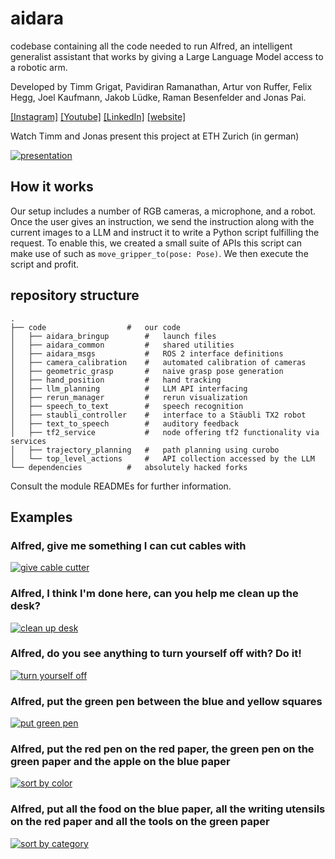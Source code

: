 # aidara

codebase containing all the code needed to run Alfred, an intelligent generalist assistant that works by giving a Large Language Model access to a robotic arm.

Developed by Timm Grigat, Pavidiran Ramanathan, Artur von Ruffer, Felix Hegg, Joel Kaufmann, Jakob Lüdke, Raman Besenfelder and Jonas Pai.

[\[Instagram\]](https://instagram.com/aidara.ethz)
[\[Youtube\]](https://www.youtube.com/@aidara_eth)
[\[LinkedIn\]](https://www.linkedin.com/company/99506275)
[\[website\]](https://aidara.ch)

Watch Timm and Jonas present this project at ETH Zurich (in german)

[![presentation](http://markdown-videos-api.jorgenkh.no/youtube/r_5VV-qFTWY)](https://youtu.be/r_5VV-qFTWY?t=444)

## How it works

Our setup includes a number of RGB cameras, a microphone, and a robot. Once the user gives an instruction, we send the instruction along with the current images to a LLM and instruct it to write a Python script fulfilling the request. To enable this, we created a small suite of APIs this script can make use of such as `move_gripper_to(pose: Pose)`. We then execute the script and profit.

## repository structure

```
.
├── code                  #   our code
│   ├── aidara_bringup        #   launch files
│   ├── aidara_common         #   shared utilities
│   ├── aidara_msgs           #   ROS 2 interface definitions
│   ├── camera_calibration    #   automated calibration of cameras
│   ├── geometric_grasp       #   naive grasp pose generation
│   ├── hand_position         #   hand tracking
│   ├── llm_planning          #   LLM API interfacing
│   ├── rerun_manager         #   rerun visualization
│   ├── speech_to_text        #   speech recognition
│   ├── staubli_controller    #   interface to a Stäubli TX2 robot
│   ├── text_to_speech        #   auditory feedback
│   ├── tf2_service           #   node offering tf2 functionality via services
│   ├── trajectory_planning   #   path planning using curobo
│   └── top_level_actions     #   API collection accessed by the LLM
└── dependencies          #   absolutely hacked forks
```

Consult the module READMEs for further information.

## Examples

### Alfred, give me something I can cut cables with

[![give cable cutter](http://markdown-videos-api.jorgenkh.no/youtube/XAxE92L_aPQ)](https://youtu.be/XAxE92L_aPQ)

### Alfred, I think I'm done here, can you help me clean up the desk?

[![clean up desk](http://markdown-videos-api.jorgenkh.no/youtube/LqWD9-XFnOw)](https://youtu.be/LqWD9-XFnOw)

### Alfred, do you see anything to turn yourself off with? Do it!

[![turn yourself off](http://markdown-videos-api.jorgenkh.no/youtube/KY6SK7pPxrs)](https://youtu.be/KY6SK7pPxrs)

### Alfred, put the green pen between the blue and yellow squares

[![put green pen](http://markdown-videos-api.jorgenkh.no/youtube/NXKs-Mg19ws)](https://youtu.be/NXKs-Mg19ws)

### Alfred, put the red pen on the red paper, the green pen on the green paper and the apple on the blue paper

[![sort by color](http://markdown-videos-api.jorgenkh.no/youtube/nVXTXjTeqOM)](https://youtu.be/nVXTXjTeqOM)

### Alfred, put all the food on the blue paper, all the writing utensils on the red paper and all the tools on the green paper

[![sort by category](http://markdown-videos-api.jorgenkh.no/youtube/0YvUgXeePtg)](https://youtu.be/0YvUgXeePtg)
